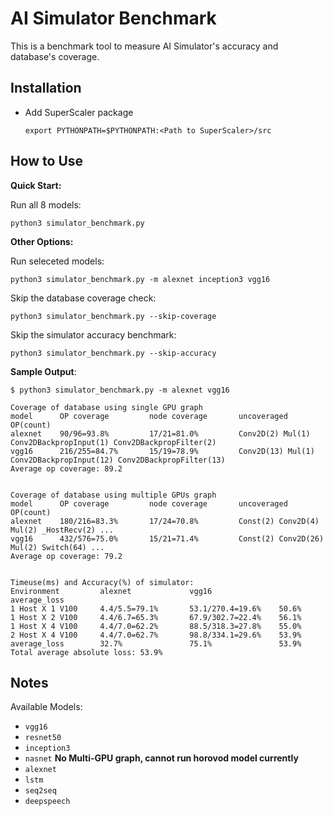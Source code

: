 # AI Simulator Benchmark

This is a benchmark tool to measure AI Simulator's accuracy and database's coverage.

## Installation

- Add SuperScaler package

  ```
  export PYTHONPATH=$PYTHONPATH:<Path to SuperScaler>/src
  ```


## How to Use

**Quick Start:**

Run all 8 models:

```
python3 simulator_benchmark.py
```

**Other Options:**

Run seleceted models:

```
python3 simulator_benchmark.py -m alexnet inception3 vgg16
```

Skip the database coverage check:

```
python3 simulator_benchmark.py --skip-coverage
```

Skip the simulator accuracy benchmark:

```
python3 simulator_benchmark.py --skip-accuracy
```

**Sample Output**:

```
$ python3 simulator_benchmark.py -m alexnet vgg16

Coverage of database using single GPU graph
model      OP coverage         node coverage       uncoveraged OP(count)
alexnet    90/96=93.8%         17/21=81.0%         Conv2D(2) Mul(1) Conv2DBackpropInput(1) Conv2DBackpropFilter(2) 
vgg16      216/255=84.7%       15/19=78.9%         Conv2D(13) Mul(1) Conv2DBackpropInput(12) Conv2DBackpropFilter(13) 
Average op coverage: 89.2


Coverage of database using multiple GPUs graph
model      OP coverage         node coverage       uncoveraged OP(count)
alexnet    180/216=83.3%       17/24=70.8%         Const(2) Conv2D(4) Mul(2) _HostRecv(2) ...
vgg16      432/576=75.0%       15/21=71.4%         Const(2) Conv2D(26) Mul(2) Switch(64) ...
Average op coverage: 79.2


Timeuse(ms) and Accuracy(%) of simulator:
Environment         alexnet             vgg16               average_loss        
1 Host X 1 V100     4.4/5.5=79.1%       53.1/270.4=19.6%    50.6%
1 Host X 2 V100     4.4/6.7=65.3%       67.9/302.7=22.4%    56.1%
1 Host X 4 V100     4.4/7.0=62.2%       88.5/318.3=27.8%    55.0%
2 Host X 4 V100     4.4/7.0=62.7%       98.8/334.1=29.6%    53.9%
average_loss        32.7%               75.1%               53.9%               
Total average absolute loss: 53.9%
```

## Notes

Available Models:

- `vgg16`
- `resnet50`
- `inception3`
- `nasnet` **No Multi-GPU graph, cannot run horovod model currently**
- `alexnet`
- `lstm`
- `seq2seq`
- `deepspeech`



